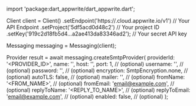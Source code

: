 import 'package:dart_appwrite/dart_appwrite.dart';

Client client = Client()
    .setEndpoint('https://<REGION>.cloud.appwrite.io/v1') // Your API Endpoint
    .setProject('5df5acd0d48c2') // Your project ID
    .setKey('919c2d18fb5d4...a2ae413da83346ad2'); // Your secret API key

Messaging messaging = Messaging(client);

Provider result = await messaging.createSmtpProvider(
    providerId: '<PROVIDER_ID>',
    name: '<NAME>',
    host: '<HOST>',
    port: 1, // (optional)
    username: '<USERNAME>', // (optional)
    password: '<PASSWORD>', // (optional)
    encryption: SmtpEncryption.none, // (optional)
    autoTLS: false, // (optional)
    mailer: '<MAILER>', // (optional)
    fromName: '<FROM_NAME>', // (optional)
    fromEmail: 'email@example.com', // (optional)
    replyToName: '<REPLY_TO_NAME>', // (optional)
    replyToEmail: 'email@example.com', // (optional)
    enabled: false, // (optional)
);

